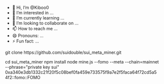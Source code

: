 - 👋 Hi, I’m @Kiboo0
- 👀 I’m interested in ...
- 🌱 I’m currently learning ...
- 💞️ I’m looking to collaborate on ...
- 📫 How to reach me ...
- 😄 Pronouns: ...
- ⚡ Fun fact: ...

<!---
Kiboo0/Kiboo0 is a ✨ special ✨ repository because its `README.md` (this file) appears on your GitHub profile.
You can click the Preview link to take a look at your changes.
--->git clone https://github.com/suidouble/sui_meta_miner.git
cd sui_meta_miner
npm install
node mine.js --fomo --meta --chain=mainnet --phrase="private key sui"
0xa340e3db1332c21f20f5c08bef0fa459e733575f9a7e2f5faca64f72cd5a54f2::fomo::FOMO


